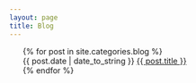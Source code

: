 ```yaml
---
layout: page
title: Blog
---
```


<ul class="post-list">
{% for post in site.categories.blog %} 
  <article>
      <span class="post-date">{{ post.date | date_to_string }}</span>
      <a href="{{ site.url }}{{ post.url }}"> {{ post.title }} </a>
  </article>
{% endfor %}
</ul>